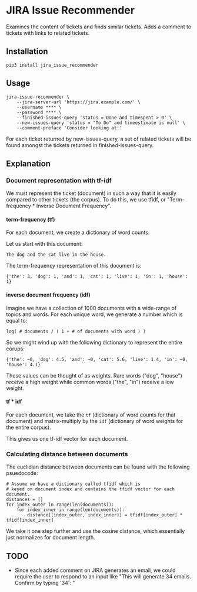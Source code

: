 # JIRA Issue Recommender

Examines the content of tickets and finds similar tickets. Adds a comment to tickets with links to related tickets.

## Installation

    pip3 install jira_issue_recommender

## Usage

    jira-issue-recommender \
        --jira-server-url 'https://jira.example.com/' \
        --username **** \
        --password **** \
        --finished-issues-query 'status = Done and timespent > 0' \
        --new-issues-query 'status = "To Do" and timeestimate is null' \
        --comment-preface 'Consider looking at:'

For each ticket returned by new-issues-query, a set of related tickets will be found amongst the tickets returned in finished-issues-query.

## Explanation

### Document representation with tf-idf

We must represent the ticket (document) in such a way that it is easily compared to other tickets (the corpus). To do this, we use tfidf, or "Term-frequency * Inverse Document Frequency".

#### term-frequency (tf)

For each document, we create a dictionary of word counts.

Let us start with this document:

    The dog and the cat live in the house.

The term-frequency representation of this document is:

    {'the': 3, 'dog': 1, 'and': 1, 'cat': 1, 'live': 1, 'in': 1, 'house': 1}


   
#### inverse document frequency (idf)

Imagine we have a collection of 1000 documents with a wide-range of topics and words. For each unique word, we generate a number which is equal to:

    log( # documents / ( 1 + # of documents with word ) )
    
So we might wind up with the following dictionary to represent the entire corups:

    {'the': ~0, 'dog': 4.5, 'and': ~0, 'cat': 5.6, 'live': 1.4, 'in': ~0, 'house': 4.1}
    
These values can be thought of as weights. Rare words ("dog", "house") receive a high weight while common words ("the", "in") receive a low weight.
    
#### tf * idf

For each document, we take the `tf` (dictionary of word counts for that document) and matrix-multiply by the `idf` (dictionary of word weights for the entire corpus).

This gives us one tf-idf vector for each document.

### Calculating distance between documents

The euclidian distance between documents can be found with the following psuedocode:

    # Assume we have a dictionary called tfidf which is
    # keyed on document index and contains the tfidf vector for each document.
    distances = []
    for index_outer in range(len(documents)):
        for index_inner in range(len(documents)):
            distance[(index_outer, index_inner)] = tfidf[index_outer] * tfidf[index_inner]

We take it one step further and use the cosine distance, which essentially just normalizes for document length.

## TODO

- Since each added comment on JIRA generates an email, we could require the user to respond to an input like "This will generate 34 emails. Confirm by typing '34': "
